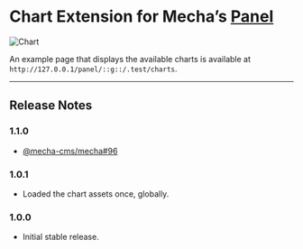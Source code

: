 Chart Extension for Mecha&rsquo;s [Panel](https://github.com/mecha-cms/x.panel)
===============================================================================


![Chart](https://user-images.githubusercontent.com/1669261/107151431-25ca7180-6995-11eb-8c11-72f530d4539b.png)

An example page that displays the available charts is available at `http://127.0.0.1/panel/::g::/.test/charts`.

---

Release Notes
-------------

### 1.1.0

 - [@mecha-cms/mecha#96](https://github.com/mecha-cms/mecha/issues/96)

### 1.0.1

 - Loaded the chart assets once, globally.

### 1.0.0

 - Initial stable release.
